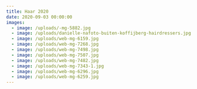 ```yaml
---
title: Haar 2020
date: 2020-09-03 00:00:00
images:
  - image: /uploads/-mg-5882.jpg
  - image: /uploads/danielle-nafoto-buiten-koffijberg-hairdressers.jpg
  - image: /uploads/web-mg-6159.jpg
  - image: /uploads/web-mg-7268.jpg
  - image: /uploads/web-mg-7498.jpg
  - image: /uploads/web-mg-7507.jpg
  - image: /uploads/web-mg-7482.jpg
  - image: /uploads/web-mg-7343-1.jpg
  - image: /uploads/web-mg-6296.jpg
  - image: /uploads/web-mg-6259.jpg
---
```


